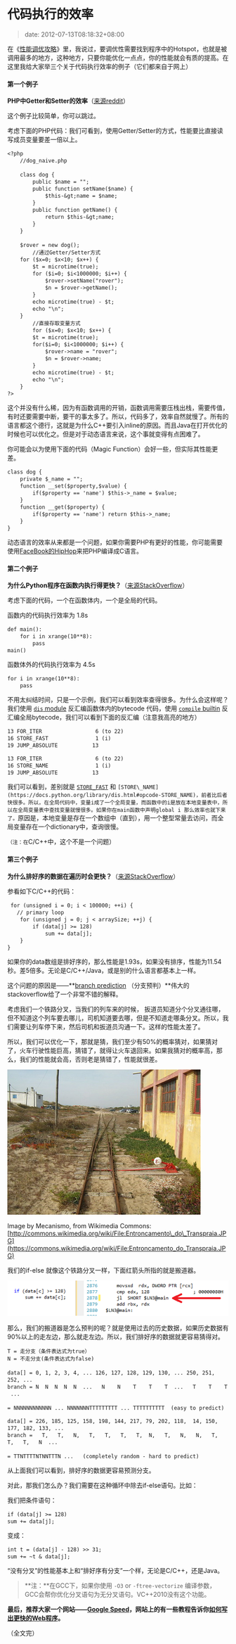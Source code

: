 # 代码执行的效率
>date: 2012-07-13T08:18:32+08:00


在《[性能调优攻略](https://coolshell.cn/articles/7490.html "性能调优攻略")》里，我说过，要调优性需要找到程序中的Hotspot，也就是被调用最多的地方，这种地方，只要你能优化一点点，你的性能就会有质的提高。在这里我给大家举三个关于代码执行效率的例子（它们都来自于网上）


#### **第一个例子**


 **PHP中Getter和Setter的效率**（[来源reddit](http://www.reddit.com/r/programming/comments/wdsgn/today_i_learned_that_creating_getters_setters_in/)）


这个例子比较简单，你可以跳过。


考虑下面的PHP代码：我们可看到，使用Getter/Setter的方式，性能要比直接读写成员变量要差一倍以上。



```
<?php
	//dog_naive.php

	class dog {
		public $name = "";
		public function setName($name) {
			$this-&gt;name = $name;
		}
		public function getName() {
			return $this-&gt;name;
		}
	}

	$rover = new dog();
        //通过Getter/Setter方式
	for ($x=0; $x<10; $x++) {
		$t = microtime(true);
		for ($i=0; $i<1000000; $i++) {
			$rover->setName("rover");
			$n = $rover->getName();
		}
		echo microtime(true) - $t;
		echo "\n";
	}
        //直接存取变量方式
        for ($x=0; $x<10; $x++) {
		$t = microtime(true);
		for($i=0; $i<1000000; $i++) {
			$rover->name = "rover";
			$n = $rover->name;
		}
		echo microtime(true) - $t;
		echo "\n";
	}
?>
```

这个并没有什么稀，因为有函数调用的开销，函数调用需要压栈出栈，需要传值，有时还要需要中断，要干的事太多了。所以，代码多了，效率自然就慢了。所有的语言都这个德行，这就是为什么C++要引入inline的原因。而且Java在打开优化的时候也可以优化之。但是对于动态语言来说，这个事就变得有点困难了。



你可能会以为使用下面的代码（Magic Function）会好一些，但实际其性能更差。



```
class dog {
	private $_name = "";
	function __set($property,$value) {
		if($property == 'name') $this->_name = $value;
	}
	function __get($property) {
		if($property == 'name') return $this->_name;
	}
}
```

动态语言的效率从来都是一个问题，如果你需要PHP有更好的性能，你可能需要使用[FaceBook的HipHop](https://github.com/facebook/hiphop-php)来把PHP编译成C语言。


#### **第二个例子**


**为什么Python程序在函数内执行得更快？**（[来源StackOverflow](http://stackoverflow.com/questions/11241523/why-does-python-code-run-faster-in-a-function)）


考虑下面的代码，一个在函数体内，一个是全局的代码。


函数内的代码执行效率为 1.8s



```
def main():
    for i in xrange(10**8):
        pass
main()
```

函数体外的代码执行效率为 4.5s



```
for i in xrange(10**8):
    pass
```

不用太纠结时间，只是一个示例，我们可以看到效率查得很多。为什么会这样呢？我们使用 [`dis` module](https://docs.python.org/library/dis.html) 反汇编函数体内的bytecode 代码，使用 [`compile` builtin](https://docs.python.org/library/functions.html#compile) 反汇编全局bytecode，我们可以看到下面的反汇编（注意我高亮的地方）



```
13 FOR_ITER                 6 (to 22)
16 STORE_FAST               1 (i)
19 JUMP_ABSOLUTE           13
```


```
13 FOR_ITER                 6 (to 22)
16 STORE_NAME               1 (i)
19 JUMP_ABSOLUTE           13
```

我们可以看到，差别就是 [`STORE_FAST`](https://docs.python.org/library/dis.html#opcode-STORE_FAST) 和 `[STORE\_NAME](https://docs.python.org/library/dis.html#opcode-STORE_NAME)，前者比后者快很多。所以，在全局代码中，变量i成了一个全局变量，而函数中的i是放在本地变量表中，所以在全局变量表中查找变量就慢很多。如果你在main函数中声明global i 那么效率也就下来了。`原因是，本地变量是存在一个数组中（直到），用一个整型常量去访问，而全局变量存在一个dictionary中，查询很慢。


`（注：在`C/C++中，这个不是一个问题）


#### **第三个例子**


 **为什么排好序的数据在遍历时会更快？**（[来源StackOverflow](http://stackoverflow.com/questions/11227809/why-is-processing-a-sorted-array-faster-than-an-unsorted-array)）


参看如下C/C++的代码：



```
 for (unsigned i = 0; i < 100000; ++i) {
   // primary loop
    for (unsigned j = 0; j < arraySize; ++j) {
        if (data[j] >= 128)
            sum += data[j];
    }
}
```

如果你的data数组是排好序的，那么性能是1.93s，如果没有排序，性能为11.54秒。差5倍多。无论是C/C++/Java，或是别的什么语言都基本上一样。


这个问题的原因是——**[branch prediction](https://en.wikipedia.org/wiki/Branch_predictor) （分支预判）**伟大的stackoverflow给了一个非常不错的解释。


考虑我们一个铁路分叉，当我们的列车来的时候， 扳道员知道分个分叉通往哪，但不知道这个列车要去哪儿，司机知道要去哪，但是不知道走哪条分叉。所以，我们需要让列车停下来，然后司机和扳道员沟通一下。这样的性能太差了。


所以，我们可以优化一下，那就是猜，我们至少有50%的概率猜对，如果猜对了，火车行驶性能巨高，猜错了，就得让火车退回来。如果我猜对的概率高，那么，我们的性能就会高，否则老是猜错了，性能就很差。


![](/assets/images/coolshell.cn/wp-content/uploads/2012/07/muxnt.jpg "muxnt")


Image by Mecanismo, from Wikimedia Commons:[http://commons.wikimedia.org/wiki/File:Entroncamento\_do\_Transpraia.JPG](https://commons.wikimedia.org/wiki/File:Entroncamento_do_Transpraia.JPG)


我们的if-else 就像这个铁路分叉一样，下面红箭头所指的就是搬道器。


![](/assets/images/coolshell.cn/wp-content/uploads/2012/07/pyfwC.png "pyfwC")


那么，我们的搬道器是怎么预判的呢？就是使用过去的历史数据，如果历史数据有90%以上的走左边，那么就走左边。所以，我们排好序的数据就更容易猜得对。



```
T = 走分支（条件表达式为true）
N = 不走分支(条件表达式为false)

data[] = 0, 1, 2, 3, 4, ... 126, 127, 128, 129, 130, ... 250, 251, 252, ...
branch = N  N  N  N  N  ...   N    N    T    T    T  ...   T    T    T  ...

= NNNNNNNNNNNN ... NNNNNNNTTTTTTTTT ... TTTTTTTTTT  (easy to predict)
```


```
data[] = 226, 185, 125, 158, 198, 144, 217, 79, 202, 118,  14, 150, 177, 182, 133, ...
branch =   T,   T,   N,   T,   T,   T,   T,  N,   T,   N,   N,   T,   T,   T,   N  ...

= TTNTTTTNTNNTTTN ...   (completely random - hard to predict)
```

从上面我们可以看到，排好序的数据更容易预测分支。


对此，那我们怎么办？我们需要在这种循环中除去if-else语句。比如：


我们把条件语句：



```
if (data[j] >= 128)
sum += data[j];

```

变成：



```
int t = (data[j] - 128) >> 31;
sum += ~t & data[j];
```

“没有分叉”的性能基本上和“排好序有分支”一个样，无论是C/C++，还是Java。



> **注：**在GCC下，如果你使用 `-O3` or `-ftree-vectorize` 编译参数，GCC会帮你优化分叉语句为无分叉语句。VC++2010没有这个功能。
> 
> 


**最后，推荐大家一个网站——[Google Speed](https://developers.google.com/speed/)，网站上的有一些教程告诉你[如何写出更快的Web程序](https://developers.google.com/speed/articles/)。**


（全文完）


